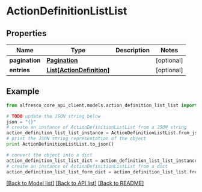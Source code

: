 # ActionDefinitionListList


## Properties
Name | Type | Description | Notes
------------ | ------------- | ------------- | -------------
**pagination** | [**Pagination**](Pagination.md) |  | [optional] 
**entries** | [**List[ActionDefinition]**](ActionDefinition.md) |  | [optional] 

## Example

```python
from alfresco_core_api_client.models.action_definition_list_list import ActionDefinitionListList

# TODO update the JSON string below
json = "{}"
# create an instance of ActionDefinitionListList from a JSON string
action_definition_list_list_instance = ActionDefinitionListList.from_json(json)
# print the JSON string representation of the object
print ActionDefinitionListList.to_json()

# convert the object into a dict
action_definition_list_list_dict = action_definition_list_list_instance.to_dict()
# create an instance of ActionDefinitionListList from a dict
action_definition_list_list_form_dict = action_definition_list_list.from_dict(action_definition_list_list_dict)
```
[[Back to Model list]](../README.md#documentation-for-models) [[Back to API list]](../README.md#documentation-for-api-endpoints) [[Back to README]](../README.md)


